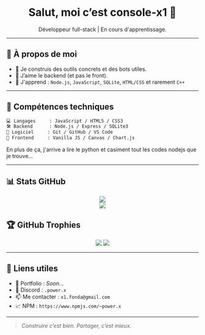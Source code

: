 <h1 align="center">Salut, moi c’est console-x1 👋</h1>

<p align="center">
	Développeur full-stack | En cours d'apprentissage.
</p>

---

## 🚀 À propos de moi

- 🎯 Je construis des outils concrets et des bots utiles.
- 🧠 J’aime le backend (et pas le front).
- 🔧 J'apprend : `Node.js`, `JavaScript`, `SQLite`, `HTML/CSS` et rarement `C++`
---

## 🧰 Compétences techniques

```txt
💻 Langages     : JavaScript / HTML5 / CSS3
🛠️ Backend      : Node.js / Express / SQLite3
🧠 Logiciel     : Git / GitHub / VS Code
🧱 Frontend     : Vanilla JS / Canvas / Chart.js
```
En plus de ça, j'arrive a lire le python et casiment tout les codes nodejs que je trouve... 

---

## 📊 Stats GitHub

<p align="center">
	<img src='https://github-readme-stats.vercel.app/api/top-langs/?username=console-x1&theme=dark&hide_border=false&include_all_commits=true&count_private=true&layout=compact'>
	<br/>
	<img src='https://github-readme-streak-stats.herokuapp.com/?user=console-x1&theme=dark&hide_border=false'>
</p>


## 🏆 GitHub Trophies
<p align="center">
	<img src='https://github-profile-trophy.vercel.app/?username=console-x1&theme=radical&no-frame=false&no-bg=false&margin-w=4'>
	<img src='https://komarev.com/ghpvc/?username=console-x1&style=for-the-badge'>
</p>


---

## 🔗 Liens utiles

* 🧠 Portfolio : *Soon...*
* 💬 Discord : `.power.x`
* 📫 Me contacter : `x1.fonda@gmail.com`
* 📈 NPM : `https://www.npmjs.com/~power.x`

---

> *Construire c’est bien. Partager, c’est mieux.*
